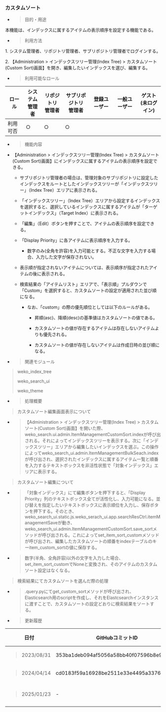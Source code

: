 ### カスタムソート

  - > 目的・用途

本機能は、インデックスに属するアイテムの表示順序を設定する機能である。

  - > 利用方法

1\. システム管理者、リポジトリ管理者、サブリポジトリ管理者でログインする。

2\. 【Administration \> インデックスツリー管理(Index Tree) \> カスタムソート(Custom Sort)画面】を開き、編集したいインデックスを選び、編集する。

  - > 利用可能なロール

<table>
<thead>
<tr class="header">
<th>ロール</th>
<th>システム<br />
管理者</th>
<th>リポジトリ<br />
管理者</th>
<th>サブリポジトリ<br />
管理者</th>
<th>登録ユーザー</th>
<th>一般ユーザー</th>
<th>ゲスト<br />
(未ログイン)</th>
</tr>
</thead>
<tbody>
<tr class="odd">
<td>利用可否</td>
<td>○</td>
<td>○</td>
<td>○</td>
<td></td>
<td></td>
<td></td>
</tr>
</tbody>
</table>

  - > 機能内容

<!-- end list -->

  - 【Administration \> インデックスツリー管理(Index Tree) \> カスタムソート(Custom Sort)画面】にインデックスに属するアイテムの表示順序を設定できる。
    
      - サブリポジトリ管理者の場合は、管理対象のサブリポジトリに設定したインデックスをルートとしたインデックスツリーが「インデックスツリー」（Index Tree）エリアに表示される。

      - 「インデックスツリー」（Index Tree）エリアから設定するインデックスを選択すると、選択しているインデックスに属するアイテムが「ターゲットインデックス」（Target Index）に表示される。
    
      - 「編集」（Edit）ボタンを押すことで、アイテムの表示順序を設定できる。
    
      - 「Display Priority」に各アイテムに表示順序を入力する。
        
          - 数字のみ(全角を許容)を入力可能とする。不正な文字を入力する場合、入力した文字が保存されない。
    
      - 表示順が指定されないアイテムについては、表示順序が指定されたアイテムの後に表示される。
    
      - 検索結果の「アイテムリスト」エリアで、「表示順」プルダウンで「Custom」を選択すると、カスタムソートの設定が適用された並び順になる。
        
          - なお、「custom」の際の優先順位としては以下のルールがある。
            
              - 昇順(asc)、降順(desc)の基準値はカスタムソートの値である。
            
              - カスタムソートの値が存在するアイテムは存在しないアイテムよりも優先される。
            
              - カスタムソートの値が存在しないアイテムは作成日時の並び順になる。

<!-- end list -->

  - > 関連モジュール

> weko\_index\_tree
> 
> weko\_search\_ui
> 
> weko\_theme

  - > 処理概要

> カスタムソート編集画面表示について

  - > 【Administration \> インデックスツリー管理(Index Tree) \> カスタムソート(Custom Sort)画面】を開いた際、weko\_search.ui.admin.ItemManagementCustomSort.indexが呼び出される。それによってインデックスツリーを表示する。次に「インデックスツリー」エリアから編集したいインデックスを選ぶ。この操作によってweko\_search\_ui.admin.ItemManagementBulkSeach.indexが呼び出され、選択されたインデックスに属するアイテム一覧と順番を入力するテキストボックスを非活性状態で「対象インデックス」エリアに表示する。

> カスタムソート編集について

  - > 「対象インデックス」にて編集ボタンを押下すると、「Display Priority」列のテキストボックス全てが活性化し、入力可能になる。並び替えを指定したいテキストボックスに表示順位を入力し、保存ボタンを押下する。そのとき、weko\_search\_ui.static.js.weko\_serach\_ui.app.searchResCtrl.itemManagementSaveが動き、weko\_search\_ui.admin.ItemManagementCustomSort.save\_sortメソッドが呼び出される。これによってset\_item\_sort\_customメソッドが呼び出され、編集したカスタムソートの順番をindexテーブルのキーitem\_custom\_sortの値に保存する。

  - > 数字(半角、全角許容)以外の文字を入力した場合、set\_item\_sort\_customでNoneと変換され、そのアイテムのカスタムソート設定はなくなる。

> 検索結果にてカスタムソートを選んだ際の処理

  - > .query.pyにてget\_custom\_sortメソッドが呼び出され、Elasticsearch用のscriptを作成し、それをElastcsearchインスタンスに渡すことで、カスタムソートの設定どおりに検索結果をソートする。

<!-- end list -->

  - > 更新履歴

<table>
<thead>
<tr class="header">
<th>日付</th>
<th>GitHubコミットID</th>
<th>更新内容</th>
</tr>
</thead>
<tbody>
<tr class="odd">
<td><blockquote>
<p>2023/08/31</p>
</blockquote></td>
<td>353ba1deb094af5056a58bb40f07596b8e95a562</td>
<td>初版作成</td>
</tr>
<tr class="even">
<td><blockquote>
<p>2024/04/14</p>
</blockquote></td>
<td>cd0183f59a16928be2511e33e4495a3376f143c9</td>
<td>v1.0.6</td>
</tr>
<tr class="odd">
<td><blockquote>
<p>2025/01/23</p>
</blockquote></td>
<td>-</td>
<td>サブリポジトリ対応</td>
</tr>
</tbody>
</table>
